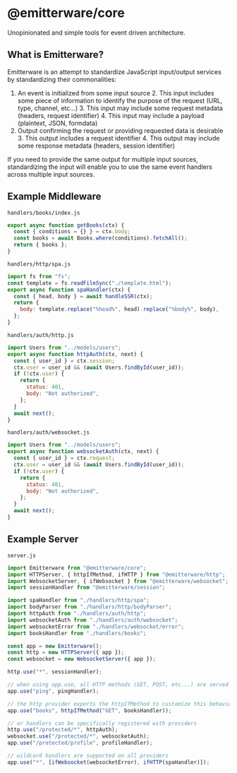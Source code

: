 # @emitterware/core

Unopinionated and simple tools for event driven architecture.

## What is Emitterware?

Emitterware is an attempt to standardize JavaScript input/output services by standardizing their commonalities:

1. An event is initialized from some input source 2. This input includes some piece of information to identify the purpose of the request (URL, type, channel, etc...) 3. This input may include some request metadata (headers, request identifier) 4. This input may include a payload (plaintext, JSON, formdata)
2. Output confirming the request or providing requested data is desirable 3. This output includes a request identifier 4. This output may include some response metadata (headers, session identifier)

If you need to provide the same output for multiple input sources, standardizing the input will enable you to use the same event handlers across multiple input sources.

## Example Middleware

`handlers/books/index.js`

```js
export async function getBooks(ctx) {
  const { conditions = {} } = ctx.body;
  const books = await Books.where(conditions).fetchAll();
  return { books };
}
```

`handlers/http/spa.js`

```js
import fs from "fs";
const template = fs.readFileSync("./template.html");
export async function spaHandler(ctx) {
  const { head, body } = await handleSSR(ctx);
  return {
    body: template.replace("%head%", head).replace("%body%", body),
  };
}
```

`handlers/auth/http.js`

```js
import Users from "../models/users";
export async function httpAuth(ctx, next) {
  const { user_id } = ctx.session;
  ctx.user = user_id && (await Users.findById(user_id));
  if (!ctx.user) {
    return {
      status: 401,
      body: "Not authorized",
    };
  }
  await next();
}
```

`handlers/auth/websocket.js`

```js
import Users from "../models/users";
export async function websocketAuth(ctx, next) {
  const { user_id } = ctx.request;
  ctx.user = user_id && (await Users.findById(user_id));
  if (!ctx.user) {
    return {
      status: 401,
      body: "Not authorized",
    };
  }
  await next();
}
```

## Example Server

`server.js`

```js
import Emitterware from "@emitterware/core";
import HTTPServer, { httpIfMethod, ifHTTP } from "@emitterware/http";
import WebsocketServer, { ifWebsocket } from "@emitterware/websocket";
import sessionHandler from "@emitterware/session";

import spaHandler from "./handlers/http/spa";
import bodyParser from "./handlers/http/bodyParser";
import httpAuth from "./handlers/auth/http";
import websocketAuth from "./handlers/auth/websocket";
import websocketError from "./handlers/websocket/error";
import booksHandler from "./handlers/books";

const app = new Emitterware();
const http = new HTTPServer({ app });
const websocket = new WebsocketServer({ app });

http.use("*", sessionHandler);

// when using app.use, all HTTP methods (GET, POST, etc...) are served
app.use("ping", pingHandler);

// the http provider exports the httpIfMethod to customize this behavior
app.use("books", httpIfMethod("GET", booksHandler));

// or handlers can be specifically registered with providers
http.use("/protected/*", httpAuth);
websocket.use("/protected/*", websocketAuth);
app.use("/protected/profile", profileHandler);

// wildcard handlers are supported on all providers
app.use("*", [ifWebsocket(websocketError), ifHTTP(spaHandler)]);
```
